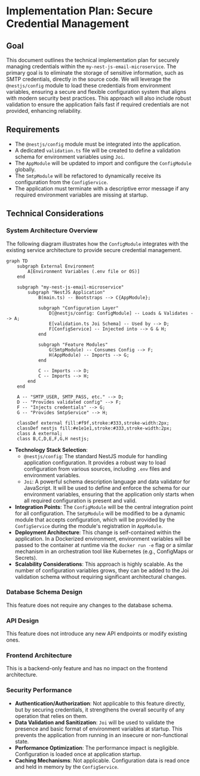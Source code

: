 # Implementation Plan: Secure Credential Management

## Goal

This document outlines the technical implementation plan for securely managing credentials within the `my-nest-js-email-microservice`. The primary goal is to eliminate the storage of sensitive information, such as SMTP credentials, directly in the source code. We will leverage the `@nestjs/config` module to load these credentials from environment variables, ensuring a secure and flexible configuration system that aligns with modern security best practices. This approach will also include robust validation to ensure the application fails fast if required credentials are not provided, enhancing reliability.

## Requirements

- The `@nestjs/config` module must be integrated into the application.
- A dedicated `validation.ts` file will be created to define a validation schema for environment variables using `Joi`.
- The `AppModule` will be updated to import and configure the `ConfigModule` globally.
- The `SmtpModule` will be refactored to dynamically receive its configuration from the `ConfigService`.
- The application must terminate with a descriptive error message if any required environment variables are missing at startup.

## Technical Considerations

### System Architecture Overview

The following diagram illustrates how the `ConfigModule` integrates with the existing service architecture to provide secure credential management.

```mermaid
graph TD
    subgraph External Environment
        A[Environment Variables (.env file or OS)]
    end

    subgraph "my-nest-js-email-microservice"
        subgraph "NestJS Application"
            B(main.ts) -- Bootstraps --> C{AppModule};

            subgraph "Configuration Layer"
                D[@nestjs/config: ConfigModule] -- Loads & Validates --> A;
                E[validation.ts Joi Schema] -- Used by --> D;
                F[ConfigService] -- Injected into --> G & H;
            end

            subgraph "Feature Modules"
                G(SmtpModule) -- Consumes Config --> F;
                H(AppModule) -- Imports --> G;
            end

            C -- Imports --> D;
            C -- Imports --> H;
        end
    end

    A -- "SMTP_USER, SMTP_PASS, etc." --> D;
    D -- "Provides validated config" --> F;
    F -- "Injects credentials" --> G;
    G -- "Provides SmtpService" --> H;

    classDef external fill:#f9f,stroke:#333,stroke-width:2px;
    classDef nestjs fill:#e1e1e1,stroke:#333,stroke-width:2px;
    class A external;
    class B,C,D,E,F,G,H nestjs;
```

- **Technology Stack Selection**:
  - `@nestjs/config`: The standard NestJS module for handling application configuration. It provides a robust way to load configuration from various sources, including `.env` files and environment variables.
  - `Joi`: A powerful schema description language and data validator for JavaScript. It will be used to define and enforce the schema for our environment variables, ensuring that the application only starts when all required configuration is present and valid.
- **Integration Points**: The `ConfigModule` will be the central integration point for all configuration. The `SmtpModule` will be modified to be a dynamic module that accepts configuration, which will be provided by the `ConfigService` during the module's registration in `AppModule`.
- **Deployment Architecture**: This change is self-contained within the application. In a Dockerized environment, environment variables will be passed to the container at runtime via the `docker run -e` flag or a similar mechanism in an orchestration tool like Kubernetes (e.g., ConfigMaps or Secrets).
- **Scalability Considerations**: This approach is highly scalable. As the number of configuration variables grows, they can be added to the Joi validation schema without requiring significant architectural changes.

### Database Schema Design

This feature does not require any changes to the database schema.

### API Design

This feature does not introduce any new API endpoints or modify existing ones.

### Frontend Architecture

This is a backend-only feature and has no impact on the frontend architecture.

### Security Performance

- **Authentication/Authorization**: Not applicable to this feature directly, but by securing credentials, it strengthens the overall security of any operation that relies on them.
- **Data Validation and Sanitization**: `Joi` will be used to validate the presence and basic format of environment variables at startup. This prevents the application from running in an insecure or non-functional state.
- **Performance Optimization**: The performance impact is negligible. Configuration is loaded once at application startup.
- **Caching Mechanisms**: Not applicable. Configuration data is read once and held in memory by the `ConfigService`.
